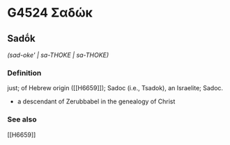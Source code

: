 # G4524 Σαδώκ

## Sadṓk

_(sad-oke' | sa-THOKE | sa-THOKE)_

### Definition

just; of Hebrew origin ([[H6659]]); Sadoc (i.e., Tsadok), an Israelite; Sadoc.

- a descendant of Zerubbabel in the genealogy of Christ

### See also

[[H6659]]

